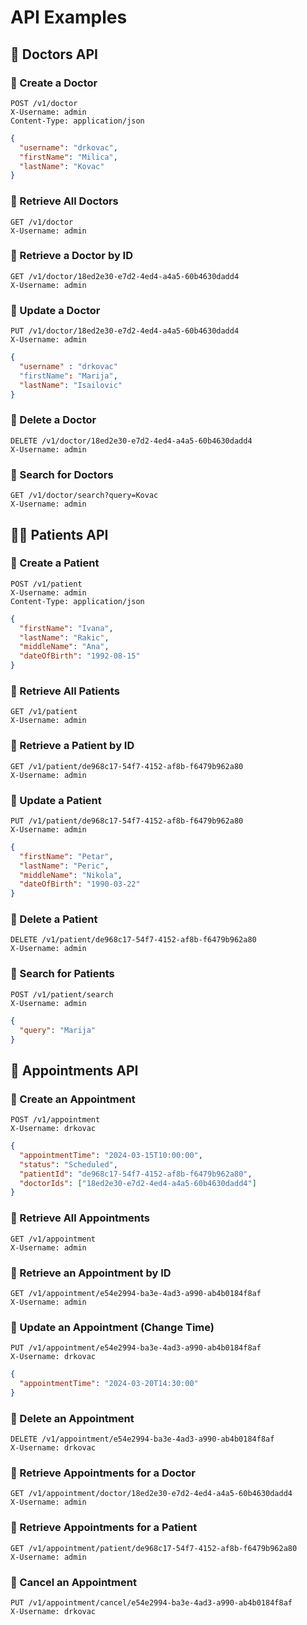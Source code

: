 # API Examples

## 🏥 Doctors API

### 📌 Create a Doctor
```http
POST /v1/doctor
X-Username: admin
Content-Type: application/json
```

```json
{
  "username": "drkovac",
  "firstName": "Milica",
  "lastName": "Kovac"
}
```

### 📌 Retrieve All Doctors
```http
GET /v1/doctor
X-Username: admin
```

### 📌 Retrieve a Doctor by ID
```http
GET /v1/doctor/18ed2e30-e7d2-4ed4-a4a5-60b4630dadd4
X-Username: admin
```

### 📌 Update a Doctor
```http
PUT /v1/doctor/18ed2e30-e7d2-4ed4-a4a5-60b4630dadd4
X-Username: admin
```

```json
{
  "username" : "drkovac"
  "firstName": "Marija",
  "lastName": "Isailovic"
}
```

### 📌 Delete a Doctor

```http
DELETE /v1/doctor/18ed2e30-e7d2-4ed4-a4a5-60b4630dadd4
X-Username: admin
```

### 📌 Search for Doctors
```http
GET /v1/doctor/search?query=Kovac
X-Username: admin
```

## 👨‍⚕️ Patients API

### 📌 Create a Patient
```http
POST /v1/patient
X-Username: admin
Content-Type: application/json
```
```json
{
  "firstName": "Ivana",
  "lastName": "Rakic",
  "middleName": "Ana",
  "dateOfBirth": "1992-08-15"
}
```
### 📌 Retrieve All Patients
```http
GET /v1/patient
X-Username: admin
```
### 📌 Retrieve a Patient by ID
```http
GET /v1/patient/de968c17-54f7-4152-af8b-f6479b962a80
X-Username: admin
```
### 📌 Update a Patient
```http
PUT /v1/patient/de968c17-54f7-4152-af8b-f6479b962a80
X-Username: admin
```
```json
{
  "firstName": "Petar",
  "lastName": "Peric",
  "middleName": "Nikola",
  "dateOfBirth": "1990-03-22"
}
```
### 📌 Delete a Patient
```http
DELETE /v1/patient/de968c17-54f7-4152-af8b-f6479b962a80
X-Username: admin
```
### 📌 Search for Patients
```http
POST /v1/patient/search
X-Username: admin
```
```json
{
  "query": "Marija"
}
```
## 📅 Appointments API

### 📌 Create an Appointment
```http
POST /v1/appointment
X-Username: drkovac
```
```json
{
  "appointmentTime": "2024-03-15T10:00:00",
  "status": "Scheduled",
  "patientId": "de968c17-54f7-4152-af8b-f6479b962a80",
  "doctorIds": ["18ed2e30-e7d2-4ed4-a4a5-60b4630dadd4"]
}
```

### 📌 Retrieve All Appointments
```http
GET /v1/appointment
X-Username: admin
```
### 📌 Retrieve an Appointment by ID
```http
GET /v1/appointment/e54e2994-ba3e-4ad3-a990-ab4b0184f8af
X-Username: admin
```
### 📌 Update an Appointment (Change Time)
```http
PUT /v1/appointment/e54e2994-ba3e-4ad3-a990-ab4b0184f8af
X-Username: drkovac
```
```json
{
  "appointmentTime": "2024-03-20T14:30:00"
}
```
### 📌 Delete an Appointment
```http
DELETE /v1/appointment/e54e2994-ba3e-4ad3-a990-ab4b0184f8af
X-Username: drkovac
```
### 📌 Retrieve Appointments for a Doctor
```http
GET /v1/appointment/doctor/18ed2e30-e7d2-4ed4-a4a5-60b4630dadd4
X-Username: admin
```
### 📌 Retrieve Appointments for a Patient
```http
GET /v1/appointment/patient/de968c17-54f7-4152-af8b-f6479b962a80
X-Username: admin
```
### 📌 Cancel an Appointment
```http
PUT /v1/appointment/cancel/e54e2994-ba3e-4ad3-a990-ab4b0184f8af
X-Username: drkovac
```





